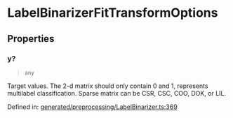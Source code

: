 # LabelBinarizerFitTransformOptions

## Properties

### y?

> `any`

Target values. The 2-d matrix should only contain 0 and 1, represents multilabel classification. Sparse matrix can be CSR, CSC, COO, DOK, or LIL.

Defined in:  [generated/preprocessing/LabelBinarizer.ts:369](https://github.com/transitive-bullshit/scikit-learn-ts/blob/92ab806/packages/sklearn/src/generated/preprocessing/LabelBinarizer.ts#L369)
